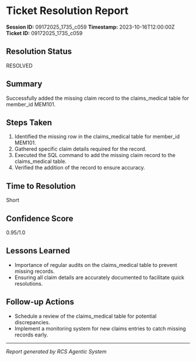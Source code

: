 # Ticket Resolution Report

**Session ID:** 09172025_1735_c059
**Timestamp:** 2023-10-16T12:00:00Z
**Ticket ID:** 09172025_1735_c059

## Resolution Status
RESOLVED

## Summary
Successfully added the missing claim record to the claims_medical table for member_id MEM101.

## Steps Taken
1. Identified the missing row in the claims_medical table for member_id MEM101.
2. Gathered specific claim details required for the record.
3. Executed the SQL command to add the missing claim record to the claims_medical table.
4. Verified the addition of the record to ensure accuracy.


## Time to Resolution
Short

## Confidence Score
0.95/1.0

## Lessons Learned
- Importance of regular audits on the claims_medical table to prevent missing records.
- Ensuring all claim details are accurately documented to facilitate quick resolutions.


## Follow-up Actions
- Schedule a review of the claims_medical table for potential discrepancies.
- Implement a monitoring system for new claims entries to catch missing records early.


---
*Report generated by RCS Agentic System*
